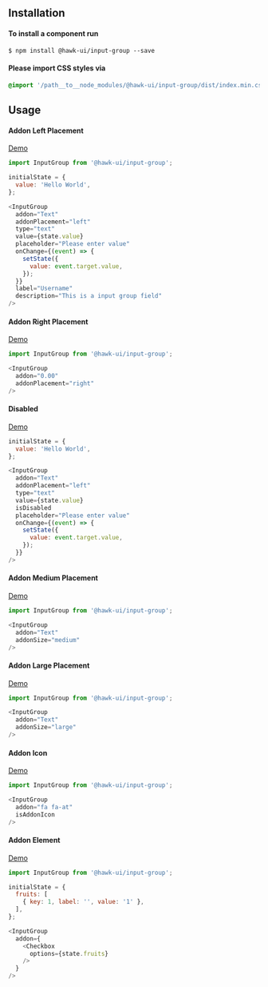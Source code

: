 ## Installation


#### To install a component run
`$ npm install @hawk-ui/input-group --save`


#### Please import CSS styles via
```scss noeditor
@import '/path__to__node_modules/@hawk-ui/input-group/dist/index.min.css
```


## Usage


#### Addon Left Placement
[Demo](https://hawk.oncrypt.co/#!/InputGroup/1)
```js static
import InputGroup from '@hawk-ui/input-group';
```
```js
initialState = {
  value: 'Hello World',
};

<InputGroup
  addon="Text"
  addonPlacement="left"
  type="text"
  value={state.value}
  placeholder="Please enter value"
  onChange={(event) => {
    setState({
      value: event.target.value,
    });
  }}
  label="Username"
  description="This is a input group field"
/>
```


#### Addon Right Placement
[Demo](https://hawk.oncrypt.co/#!/InputGroup/3)
```js static
import InputGroup from '@hawk-ui/input-group';
```
```js
<InputGroup
  addon="0.00"
  addonPlacement="right"
/>
```


#### Disabled
[Demo](https://hawk.oncrypt.co/#!/InputGroup/5)
```js
initialState = {
  value: 'Hello World',
};

<InputGroup
  addon="Text"
  addonPlacement="left"
  type="text"
  value={state.value}
  isDisabled
  placeholder="Please enter value"
  onChange={(event) => {
    setState({
      value: event.target.value,
    });
  }}
/>
```


#### Addon Medium Placement
[Demo](https://hawk.oncrypt.co/#!/InputGroup/7)
```js static
import InputGroup from '@hawk-ui/input-group';
```
```js
<InputGroup
  addon="Text"
  addonSize="medium"
/>
```


#### Addon Large Placement
[Demo](https://hawk.oncrypt.co/#!/InputGroup/9)
```js static
import InputGroup from '@hawk-ui/input-group';
```
```js
<InputGroup
  addon="Text"
  addonSize="large"
/>
```


#### Addon Icon
[Demo](https://hawk.oncrypt.co/#!/InputGroup/11)
```js static
import InputGroup from '@hawk-ui/input-group';
```
```js
<InputGroup
  addon="fa fa-at"
  isAddonIcon
/>
```


#### Addon Element
[Demo](https://hawk.oncrypt.co/#!/InputGroup/13)
```js static
import InputGroup from '@hawk-ui/input-group';
```
```js
initialState = {
  fruits: [
    { key: 1, label: '', value: '1' },
  ],
};

<InputGroup
  addon={
    <Checkbox
      options={state.fruits}
    />
  }
/>
```
